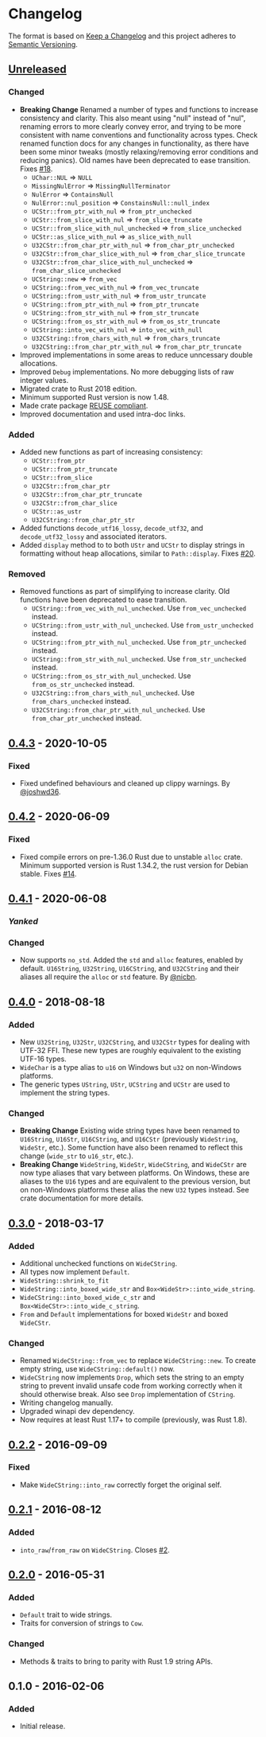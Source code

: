 # Changelog

The format is based on [Keep a Changelog](http://keepachangelog.com/en/1.0.0/)
and this project adheres to [Semantic Versioning](http://semver.org/spec/v2.0.0.html).

## [Unreleased]
### Changed
- **Breaking Change** Renamed a number of types and functions to increase consistency and clarity.
  This also meant using "null" instead of "nul", renaming errors to more clearly convey error, 
  and trying to be more consistent with name conventions and functionality across types. Check
  renamed function docs for any changes in functionality, as there have been some minor tweaks 
  (mostly relaxing/removing error conditions and reducing panics). Old names have been deprecated
  to ease transition. Fixes [#18].
  - `UChar::NUL` => `NULL`
  - `MissingNulError` => `MissingNullTerminator`
  - `NulError` => `ContainsNull`
  - `NulError::nul_position` => `ConstainsNull::null_index`
  - `UCStr::from_ptr_with_nul` => `from_ptr_unchecked`
  - `UCStr::from_slice_with_nul` => `from_slice_truncate`
  - `UCStr::from_slice_with_nul_unchecked` => `from_slice_unchecked`
  - `UCStr::as_slice_with_nul` => `as_slice_with_null`
  - `U32CStr::from_char_ptr_with_nul` => `from_char_ptr_unchecked`
  - `U32CStr::from_char_slice_with_nul` => `from_char_slice_truncate`
  - `U32CStr::from_char_slice_with_nul_unchecked` => `from_char_slice_unchecked`
  - `UCString::new` => `from_vec`
  - `UCString::from_vec_with_nul` => `from_vec_truncate`
  - `UCString::from_ustr_with_nul` => `from_ustr_truncate`
  - `UCString::from_ptr_with_nul` => `from_ptr_truncate`
  - `UCString::from_str_with_nul` => `from_str_truncate`
  - `UCString::from_os_str_with_nul` => `from_os_str_truncate`
  - `UCString::into_vec_with_nul` => `into_vec_with_null`
  - `U32CString::from_chars_with_nul` => `from_chars_truncate`
  - `U32CString::from_char_ptr_with_nul` => `from_char_ptr_truncate`
- Improved implementations in some areas to reduce unncessary double allocations.
- Improved `Debug` implementations. No more debugging lists of raw integer values.
- Migrated crate to Rust 2018 edition.
- Minimum supported Rust version is now 1.48.
- Made crate package [REUSE compliant](https://reuse.software/).
- Improved documentation and used intra-doc links.

### Added
- Added new functions as part of increasing consistency:
    - `UCStr::from_ptr`
    - `UCStr::from_ptr_truncate`
    - `UCStr::from_slice`
    - `U32CStr::from_char_ptr`
    - `U32CStr::from_char_ptr_truncate`
    - `U32CStr::from_char_slice`
    - `UCStr::as_ustr`
    - `U32CString::from_char_ptr_str`
- Added functions `decode_utf16_lossy`, `decode_utf32`, and `decode_utf32_lossy` and associated
  iterators.
- Added `display` method to to both `UStr` and `UCStr` to display strings in formatting without heap
  allocations, similar to `Path::display`. Fixes [#20].

### Removed
- Removed functions as part of simplifying to increase clarity. Old functions have been deprecated
  to ease transition.
    - `UCString::from_vec_with_nul_unchecked`. Use `from_vec_unchecked` instead.
    - `UCString::from_ustr_with_nul_unchecked`. Use `from_ustr_unchecked` instead.
    - `UCString::from_ptr_with_nul_unchecked`. Use `from_ptr_unchecked` instead.
    - `UCString::from_str_with_nul_unchecked`. Use `from_str_unchecked` instead.
    - `UCString::from_os_str_with_nul_unchecked`. Use `from_os_str_unchecked` instead.
    - `U32CString::from_chars_with_nul_unchecked`. Use `from_chars_unchecked` instead.
    - `U32CString::from_char_ptr_with_nul_unchecked`. Use `from_char_ptr_unchecked` instead.

## [0.4.3] - 2020-10-05 <a name="0.4.3"></a>
### Fixed
- Fixed undefined behaviours and cleaned up clippy warnings. By [@joshwd36].

## [0.4.2] - 2020-06-09 <a name="0.4.2"></a>
### Fixed
- Fixed compile errors on pre-1.36.0 Rust due to unstable `alloc` crate. Minimum supported version
  is Rust 1.34.2, the rust version for Debian stable. Fixes [#14].

## [0.4.1] - 2020-06-08 <a name="0.4.1"></a>
### ***Yanked***
### Changed
- Now supports `no_std`. Added the `std` and `alloc` features, enabled by default. `U16String`,
  `U32String`, `U16CString`, and `U32CString` and their aliases all require the `alloc` or `std`
  feature. By [@nicbn].

## [0.4.0] - 2018-08-18 <a name="0.4.0"></a>
### Added
- New `U32String`, `U32Str`, `U32CString`, and `U32CStr` types for dealing with UTF-32 FFI. These
  new types are roughly equivalent to the existing UTF-16 types.
- `WideChar` is a type alias to `u16` on Windows but `u32` on non-Windows platforms.
- The generic types `UString`, `UStr`, `UCString` and `UCStr` are used to implement the string
  types.

### Changed
- **Breaking Change** Existing wide string types have been renamed to `U16String`, `U16Str`,
  `U16CString`, and `U16CStr` (previously `WideString`, `WideStr`, etc.). Some function have
  also been renamed to reflect this change (`wide_str` to `u16_str`, etc.).
- **Breaking Change** `WideString`, `WideStr`, `WideCString`, and `WideCStr` are now type aliases
  that vary between platforms. On Windows, these are aliases to the `U16` types and are equivalent
  to the previous version, but on non-Windows platforms these alias the new `U32` types instead.
  See crate documentation for more details.

## [0.3.0] - 2018-03-17 <a name="0.3.0"></a>
### Added
- Additional unchecked functions on `WideCString`.
- All types now implement `Default`.
- `WideString::shrink_to_fit`
- `WideString::into_boxed_wide_str` and `Box<WideStr>::into_wide_string`.
- `WideCString::into_boxed_wide_c_str` and `Box<WideCStr>::into_wide_c_string`.
- `From` and `Default` implementations for boxed `WideStr` and boxed `WideCStr`.

### Changed
- Renamed `WideCString::from_vec` to replace `WideCString::new`. To create empty string, use
  `WideCString::default()` now.
- `WideCString` now implements `Drop`, which sets the string to an empty string to prevent invalid
  unsafe code from working correctly when it should otherwise break. Also see `Drop` implementation
  of `CString`.
- Writing changelog manually.
- Upgraded winapi dev dependency.
- Now requires at least Rust 1.17+ to compile (previously, was Rust 1.8).

## [0.2.2] - 2016-09-09 <a name="0.2.2"></a>
### Fixed
- Make `WideCString::into_raw` correctly forget the original self.

## [0.2.1] - 2016-08-12 <a name="0.2.1"></a>
### Added
- `into_raw`/`from_raw` on `WideCString`. Closes [#2].

## [0.2.0] - 2016-05-31 <a name="0.2.0"></a>
### Added
- `Default` trait to wide strings.
- Traits for conversion of strings to `Cow`.
### Changed
- Methods & traits to bring to parity with Rust 1.9 string APIs.

## 0.1.0 - 2016-02-06 <a name="0.1.0"></a>
### Added
- Initial release.

[#2]: https://github.com/starkat99/widestring-rs/issues/2
[#14]: https://github.com/starkat99/widestring-rs/issues/14
[#18]: https://github.com/starkat99/widestring-rs/issues/18
[#20]: https://github.com/starkat99/widestring-rs/issues/20

[@nicbn]: https://github.com/nicbn
[@joshwd36]: https://github.com/joshwb36

[Unreleased]: https://github.com/starkat99/widestring-rs/compare/v0.4.3...HEAD
[0.4.3]: https://github.com/starkat99/widestring-rs/compare/v0.4.2...v0.4.3
[0.4.2]: https://github.com/starkat99/widestring-rs/compare/v0.4.1...v0.4.2
[0.4.1]: https://github.com/starkat99/widestring-rs/compare/v0.4.0...v0.4.1
[0.4.0]: https://github.com/starkat99/widestring-rs/compare/v0.3.0...v0.4.0
[0.3.0]: https://github.com/starkat99/widestring-rs/compare/v0.2.2...v0.3.0
[0.2.2]: https://github.com/starkat99/widestring-rs/compare/v0.2.1...v0.2.2
[0.2.1]: https://github.com/starkat99/widestring-rs/compare/v0.2.0...v0.2.1
[0.2.0]: https://github.com/starkat99/widestring-rs/compare/v0.1.0...v0.2.0
